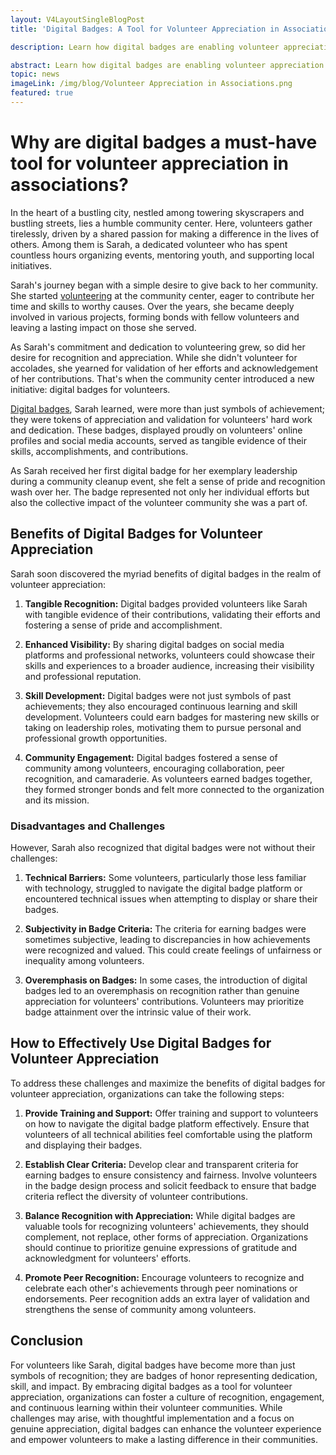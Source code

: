 ```yaml
---
layout: V4LayoutSingleBlogPost
title: 'Digital Badges: A Tool for Volunteer Appreciation in Associations'

description: Learn how digital badges are enabling volunteer appreciation in associations. Learn about the benefits, challenges, and effective strategies for implementing digital badges to recognize and empower volunteers.

abstract: Learn how digital badges are enabling volunteer appreciation in associations. Learn about the benefits, challenges, and effective strategies for implementing digital badges to recognize and empower volunteers.
topic: news
imageLink: /img/blog/Volunteer Appreciation in Associations.png
featured: true
---
```


# Why are digital badges a must-have tool for volunteer appreciation in associations?

In the heart of a bustling city, nestled among towering skyscrapers and bustling streets, lies a humble community center. Here, volunteers gather tirelessly, driven by a shared passion for making a difference in the lives of others. Among them is Sarah, a dedicated volunteer who has spent countless hours organizing events, mentoring youth, and supporting local initiatives.

Sarah's journey began with a simple desire to give back to her community. She started [volunteering](https://dictionary.cambridge.org/dictionary/english/volunteering) at the community center, eager to contribute her time and skills to worthy causes. Over the years, she became deeply involved in various projects, forming bonds with fellow volunteers and leaving a lasting impact on those she served.

As Sarah's commitment and dedication to volunteering grew, so did her desire for recognition and appreciation. While she didn't volunteer for accolades, she yearned for validation of her efforts and acknowledgement of her contributions. That's when the community center introduced a new initiative: digital badges for volunteers.

[Digital badges](https://certifyme.online/digital-badges), Sarah learned, were more than just symbols of achievement; they were tokens of appreciation and validation for volunteers' hard work and dedication. These badges, displayed proudly on volunteers' online profiles and social media accounts, served as tangible evidence of their skills, accomplishments, and contributions.

As Sarah received her first digital badge for her exemplary leadership during a community cleanup event, she felt a sense of pride and recognition wash over her. The badge represented not only her individual efforts but also the collective impact of the volunteer community she was a part of.

## Benefits of Digital Badges for Volunteer Appreciation

Sarah soon discovered the myriad benefits of digital badges in the realm of volunteer appreciation:

1. **Tangible Recognition:** Digital badges provided volunteers like Sarah with tangible evidence of their contributions, validating their efforts and fostering a sense of pride and accomplishment.

2. **Enhanced Visibility:** By sharing digital badges on social media platforms and professional networks, volunteers could showcase their skills and experiences to a broader audience, increasing their visibility and professional reputation.

3. **Skill Development:** Digital badges were not just symbols of past achievements; they also encouraged continuous learning and skill development. Volunteers could earn badges for mastering new skills or taking on leadership roles, motivating them to pursue personal and professional growth opportunities.

4. **Community Engagement:** Digital badges fostered a sense of community among volunteers, encouraging collaboration, peer recognition, and camaraderie. As volunteers earned badges together, they formed stronger bonds and felt more connected to the organization and its mission.

### Disadvantages and Challenges

However, Sarah also recognized that digital badges were not without their challenges:

1. **Technical Barriers:** Some volunteers, particularly those less familiar with technology, struggled to navigate the digital badge platform or encountered technical issues when attempting to display or share their badges.

2. **Subjectivity in Badge Criteria:** The criteria for earning badges were sometimes subjective, leading to discrepancies in how achievements were recognized and valued. This could create feelings of unfairness or inequality among volunteers.

3. **Overemphasis on Badges:** In some cases, the introduction of digital badges led to an overemphasis on recognition rather than genuine appreciation for volunteers' contributions. Volunteers may prioritize badge attainment over the intrinsic value of their work.

## How to Effectively Use Digital Badges for Volunteer Appreciation

To address these challenges and maximize the benefits of digital badges for volunteer appreciation, organizations can take the following steps:

1. **Provide Training and Support:** Offer training and support to volunteers on how to navigate the digital badge platform effectively. Ensure that volunteers of all technical abilities feel comfortable using the platform and displaying their badges.

2. **Establish Clear Criteria:** Develop clear and transparent criteria for earning badges to ensure consistency and fairness. Involve volunteers in the badge design process and solicit feedback to ensure that badge criteria reflect the diversity of volunteer contributions.

3. **Balance Recognition with Appreciation:** While digital badges are valuable tools for recognizing volunteers' achievements, they should complement, not replace, other forms of appreciation. Organizations should continue to prioritize genuine expressions of gratitude and acknowledgment for volunteers' efforts.

4. **Promote Peer Recognition:** Encourage volunteers to recognize and celebrate each other's achievements through peer nominations or endorsements. Peer recognition adds an extra layer of validation and strengthens the sense of community among volunteers.

## Conclusion

For volunteers like Sarah, digital badges have become more than just symbols of recognition; they are badges of honor representing dedication, skill, and impact. By embracing digital badges as a tool for volunteer appreciation, organizations can foster a culture of recognition, engagement, and continuous learning within their volunteer communities. While challenges may arise, with thoughtful implementation and a focus on genuine appreciation, digital badges can enhance the volunteer experience and empower volunteers to make a lasting difference in their communities.


